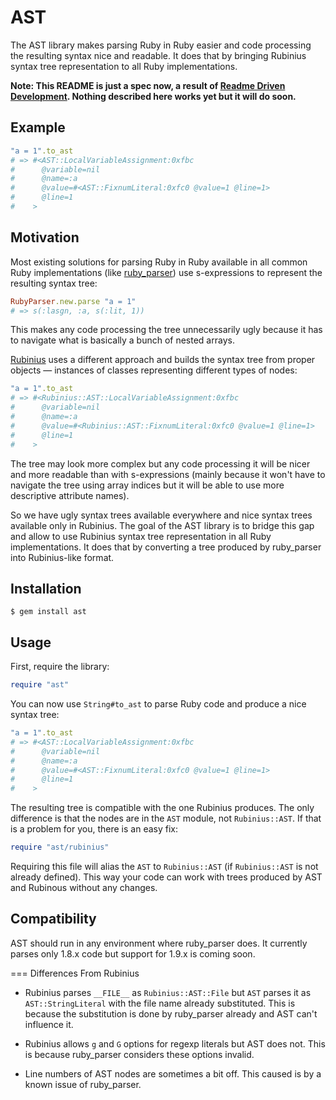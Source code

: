 AST
===

The AST library makes parsing Ruby in Ruby easier and code processing the
resulting syntax nice and readable. It does that by bringing Rubinius syntax
tree representation to all Ruby implementations.

**Note: This README is just a spec now, a result of [Readme Driven
Development](http://tom.preston-werner.com/2010/08/23/readme-driven-development.html).
Nothing described here works yet but it will do soon.**

Example
-------

```ruby
"a = 1".to_ast
# => #<AST::LocalVariableAssignment:0xfbc
#      @variable=nil
#      @name=:a
#      @value=#<AST::FixnumLiteral:0xfc0 @value=1 @line=1>
#      @line=1
#    >
```

Motivation
----------

Most existing solutions for parsing Ruby in Ruby available in all common Ruby
implementations (like [ruby_parser](https://github.com/seattlerb/ruby_parser))
use s-expressions to represent the resulting syntax tree:

```ruby
RubyParser.new.parse "a = 1"
# => s(:lasgn, :a, s(:lit, 1))
```

This makes any code processing the tree unnecessarily ugly because it has to
navigate what is basically a bunch of nested arrays.

[Rubinius](http://rubini.us/) uses a different approach and builds the syntax
tree from proper objects — instances of classes representing different types of
nodes:

```ruby
"a = 1".to_ast
# => #<Rubinius::AST::LocalVariableAssignment:0xfbc
#      @variable=nil
#      @name=:a
#      @value=#<Rubinius::AST::FixnumLiteral:0xfc0 @value=1 @line=1>
#      @line=1
#    >
```

The tree may look more complex but any code processing it will be nicer and more
readable than with s-expressions (mainly because it won't have to navigate the
tree using array indices but it will be able to use more descriptive attribute
names).

So we have ugly syntax trees available everywhere and nice syntax trees
available only in Rubinius. The goal of the AST library is to bridge this gap
and allow to use Rubinius syntax tree representation in all Ruby
implementations. It does that by converting a tree produced by ruby_parser into
Rubinius-like format.

Installation
------------

    $ gem install ast

Usage
-----

First, require the library:

```ruby
require "ast"
```

You can now use `String#to_ast` to parse Ruby code and produce a nice syntax
tree:

```ruby
"a = 1".to_ast
# => #<AST::LocalVariableAssignment:0xfbc
#      @variable=nil
#      @name=:a
#      @value=#<AST::FixnumLiteral:0xfc0 @value=1 @line=1>
#      @line=1
#    >
```

The resulting tree is compatible with the one Rubinius produces. The only
difference is that the nodes are in the `AST` module, not `Rubinius::AST`. If
that is a problem for you, there is an easy fix:

```ruby
require "ast/rubinius"
```

Requiring this file will alias the `AST` to `Rubinius::AST` (if `Rubinius::AST`
is not already defined). This way your code can work with trees produced by AST
and Rubinous without any changes.

Compatibility
-------------

AST should run in any environment where ruby_parser does. It currently parses
only 1.8.x code but support for 1.9.x is coming soon.

=== Differences From Rubinius

  * Rubinius parses `__FILE__` as `Rubinius::AST::File` but `AST` parses it as
    `AST::StringLiteral` with the file name already substituted. This is because
    the substitution is done by ruby_parser already and AST can't influence it.

  * Rubinius allows `g` and `G` options for regexp literals but AST does not.
    This is because ruby_parser considers these options invalid.

  * Line numbers of AST nodes are sometimes a bit off. This caused is by a known
    issue of ruby_parser.
